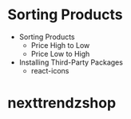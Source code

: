 # Sorting Products

- Sorting Products
  - Price High to Low
  - Price Low to High
- Installing Third-Party Packages
  - react-icons
# nexttrendzshop
